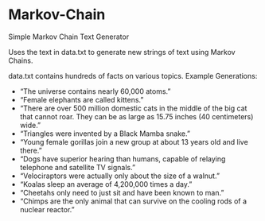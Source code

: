 # Markov-Chain
Simple Markov Chain Text Generator

Uses the text in data.txt to generate new strings of text using Markov Chains.

data.txt contains hundreds of facts on various topics. 
Example Generations:
* “The universe contains nearly 60,000 atoms.”
* “Female elephants are called kittens.”
* “There are over 500 million domestic cats in the middle of the big cat that cannot roar. They can be as large as 15.75 inches (40 centimeters) wide.”
* “Triangles were invented by a Black Mamba snake.”
* “Young female gorillas join a new group at about 13 years old and live there.”
* “Dogs have superior hearing than humans, capable of relaying telephone and satellite TV signals.”
* “Velociraptors were actually only about the size of a walnut.”
* “Koalas sleep an average of 4,200,000 times a day.”
* “Cheetahs only need to just sit and have been known to man.”
* “Chimps are the only animal that can survive on the cooling rods of a nuclear reactor.”
